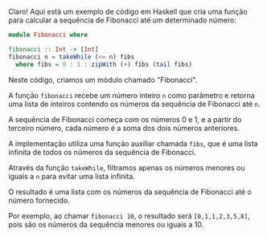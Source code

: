 Claro! Aqui está um exemplo de código em Haskell que cria uma função para calcular a sequência de Fibonacci até um determinado número:

```haskell
module Fibonacci where

fibonacci :: Int -> [Int]
fibonacci n = takeWhile (<= n) fibs
  where fibs = 0 : 1 : zipWith (+) fibs (tail fibs)
```

Neste código, criamos um módulo chamado "Fibonacci". 

A função `fibonacci` recebe um número inteiro `n` como parâmetro e retorna uma lista de inteiros contendo os números da sequência de Fibonacci até `n`. 

A sequência de Fibonacci começa com os números 0 e 1, e a partir do terceiro número, cada número é a soma dos dois números anteriores. 

A implementação utiliza uma função auxiliar chamada `fibs`, que é uma lista infinita de todos os números da sequência de Fibonacci. 

Através da função `takeWhile`, filtramos apenas os números menores ou iguais a `n` para evitar uma lista infinita. 

O resultado é uma lista com os números da sequência de Fibonacci até o número fornecido. 

Por exemplo, ao chamar `fibonacci 10`, o resultado será `[0,1,1,2,3,5,8]`, pois são os números da sequência menores ou iguais a 10.